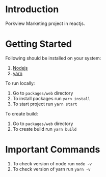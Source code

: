 # Introduction 
Porkview Marketing project in reactjs. 

# Getting Started
Following should be installed on your system:
1.  [Nodejs](https://nodejs.org/en/download/)
2. [yarn](https://classic.yarnpkg.com/en/docs/install/#windows-stable)

To run locally:
1. Go to `packages/web` directory
2. To install packages run `yarn install`
3. To start project run `yarn start`

To create build:
1. Go to `packages/web` directory
2. To create build run `yarn build`

# Important Commands
1. To check version of node run `node -v`
2. To check version of yarn run `yarn -v`
